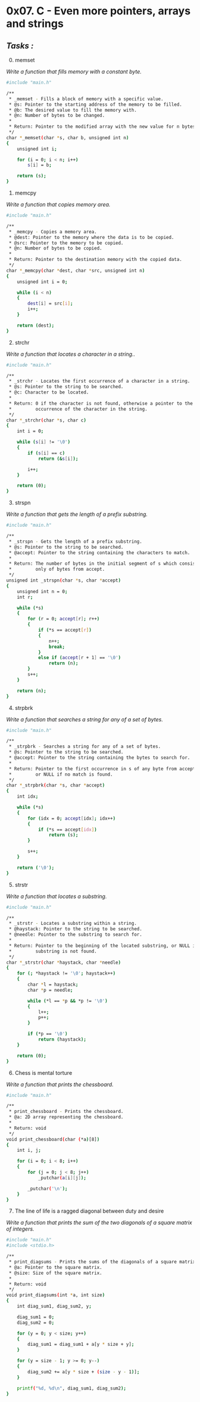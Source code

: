 # 0x07. C - Even more pointers, arrays and strings
## _Tasks :_
0. memset

_Write a function that fills memory with a constant byte._

```sh
#include "main.h"

/**
 * _memset - Fills a block of memory with a specific value.
 * @s: Pointer to the starting address of the memory to be filled.
 * @b: The desired value to fill the memory with.
 * @n: Number of bytes to be changed.
 *
 * Return: Pointer to the modified array with the new value for n bytes.
 */
char *_memset(char *s, char b, unsigned int n)
{
	unsigned int i;

	for (i = 0; i < n; i++)
		s[i] = b;

	return (s);
}
```
1. memcpy

_Write a function that copies memory area._

```sh
#include "main.h"

/**
 * _memcpy - Copies a memory area.
 * @dest: Pointer to the memory where the data is to be copied.
 * @src: Pointer to the memory to be copied.
 * @n: Number of bytes to be copied.
 *
 * Return: Pointer to the destination memory with the copied data.
 */
char *_memcpy(char *dest, char *src, unsigned int n)
{
	unsigned int i = 0;

	while (i < n)
	{
		dest[i] = src[i];
		i++;
	}

	return (dest);
}

```
2. strchr

_Write a function that locates a character in a string.._

```sh
#include "main.h"

/**
 * _strchr - Locates the first occurrence of a character in a string.
 * @s: Pointer to the string to be searched.
 * @c: Character to be located.
 *
 * Return: 0 if the character is not found, otherwise a pointer to the first
 *         occurrence of the character in the string.
 */
char *_strchr(char *s, char c)
{
	int i = 0;

	while (s[i] != '\0')
	{
		if (s[i] == c)
			return (&s[i]);

		i++;
	}

	return (0);
}

```
3. strspn

_Write a function that gets the length of a prefix substring._

```sh
#include "main.h"

/**
 * _strspn - Gets the length of a prefix substring.
 * @s: Pointer to the string to be searched.
 * @accept: Pointer to the string containing the characters to match.
 *
 * Return: The number of bytes in the initial segment of s which consist
 *         only of bytes from accept.
 */
unsigned int _strspn(char *s, char *accept)
{
	unsigned int n = 0;
	int r;

	while (*s)
	{
		for (r = 0; accept[r]; r++)
		{
			if (*s == accept[r])
			{
				n++;
				break;
			}
			else if (accept[r + 1] == '\0')
				return (n);
		}
		s++;
	}

	return (n);
}

```
4. strpbrk

_Write a function that searches a string for any of a set of bytes._

```sh
#include "main.h"

/**
 * _strpbrk - Searches a string for any of a set of bytes.
 * @s: Pointer to the string to be searched.
 * @accept: Pointer to the string containing the bytes to search for.
 *
 * Return: Pointer to the first occurrence in s of any byte from accept,
 *         or NULL if no match is found.
 */
char *_strpbrk(char *s, char *accept)
{
	int idx;

	while (*s)
	{
		for (idx = 0; accept[idx]; idx++)
		{
			if (*s == accept[idx])
				return (s);
		}

		s++;
	}

	return ('\0');
}

```
5. strstr

_Write a function that locates a substring._

```sh
#include "main.h"

/**
 * _strstr - Locates a substring within a string.
 * @haystack: Pointer to the string to be searched.
 * @needle: Pointer to the substring to search for.
 *
 * Return: Pointer to the beginning of the located substring, or NULL if the
 *         substring is not found.
 */
char *_strstr(char *haystack, char *needle)
{
	for (; *haystack != '\0'; haystack++)
	{
		char *l = haystack;
		char *p = needle;

		while (*l == *p && *p != '\0')
		{
			l++;
			p++;
		}

		if (*p == '\0')
			return (haystack);
	}

	return (0);
}

```
6. Chess is mental torture

_Write a function that prints the chessboard._

```sh
#include "main.h"

/**
 * print_chessboard - Prints the chessboard.
 * @a: 2D array representing the chessboard.
 *
 * Return: void
 */
void print_chessboard(char (*a)[8])
{
	int i, j;

	for (i = 0; i < 8; i++)
	{
		for (j = 0; j < 8; j++)
			_putchar(a[i][j]);

		_putchar('\n');
	}
}

```
7. The line of life is a ragged diagonal between duty and desire

_Write a function that prints the sum of the two diagonals of a square matrix of integers._

```sh
#include "main.h"
#include <stdio.h>

/**
 * print_diagsums - Prints the sums of the diagonals of a square matrix.
 * @a: Pointer to the square matrix.
 * @size: Size of the square matrix.
 *
 * Return: void
 */
void print_diagsums(int *a, int size)
{
	int diag_sum1, diag_sum2, y;

	diag_sum1 = 0;
	diag_sum2 = 0;

	for (y = 0; y < size; y++)
	{
		diag_sum1 = diag_sum1 + a[y * size + y];
	}

	for (y = size - 1; y >= 0; y--)
	{
		diag_sum2 += a[y * size + (size - y - 1)];
	}

	printf("%d, %d\n", diag_sum1, diag_sum2);
}

```
